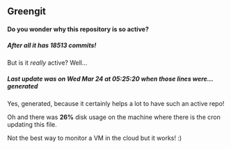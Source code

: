 ## Greengit

#### Do you wonder why this repository is so active?

##### After all it has 18513 commits!

But is it *really* active? Well...

##### Last update was on Wed Mar 24 at 05:25:20 when those lines were... generated

Yes, generated, because it certainly helps a lot to have such an active repo!

Oh and there was **26%** disk usage on the machine
where there is the cron updating this file.

Not the best way to monitor a VM in the cloud but it works! :)
